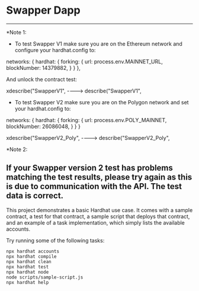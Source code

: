 # Swapper Dapp
------------------------------------------------
*Note 1: <br>

- To test Swapper V1 make sure you are on the Ethereum network and configure your hardhat.config to: <br>

networks: {
    hardhat: {
      forking: {
        url: process.env.MAINNET_URL,
        blockNumber: 14379882, 
      }
    }
  },
<br>

And unlock the contract test:<br>

xdescribe("SwapperV1",   ---->   describe("SwapperV1",<br>

- To test Swapper V2 make sure you are on the Polygon network and set your hardhat.config to: <br>

networks: {
    hardhat: {
      forking: {
        url: process.env.POLY_MAINNET, 
        blockNumber: 26086048,
      }
    }
  }
<br>

xdescribe("SwapperV2_Poly",   ---->   describe("SwapperV2_Poly",<br>

*Note 2:<br>

If your Swapper version 2 test has problems matching the test results, please try again as this is due to communication with the API. The test data is correct.
------------------------------------------------

This project demonstrates a basic Hardhat use case. It comes with a sample contract, a test for that contract, a sample script that deploys that contract, and an example of a task implementation, which simply lists the available accounts.

Try running some of the following tasks:

```shell
npx hardhat accounts
npx hardhat compile
npx hardhat clean
npx hardhat test
npx hardhat node
node scripts/sample-script.js
npx hardhat help
```

